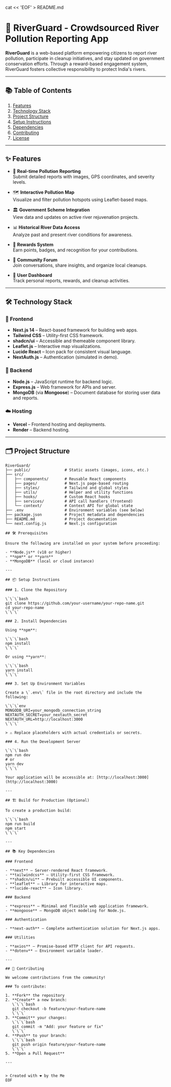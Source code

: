 cat << 'EOF' > README.md
# 🌊 RiverGuard - Crowdsourced River Pollution Reporting App

**RiverGuard** is a web-based platform empowering citizens to report river pollution, participate in cleanup initiatives, and stay updated on government conservation efforts. Through a reward-based engagement system, RiverGuard fosters collective responsibility to protect India's rivers.

---

## 📚 Table of Contents

1. [Features](#features)
2. [Technology Stack](#technology-stack)
3. [Project Structure](#project-structure)
4. [Setup Instructions](#setup-instructions)
5. [Dependencies](#dependencies)
6. [Contributing](#contributing)
7. [License](#license)

---

## ✨ Features

- 📸 **Real-time Pollution Reporting**  
  Submit detailed reports with images, GPS coordinates, and severity levels.

- 🗺️ **Interactive Pollution Map**  
  Visualize and filter pollution hotspots using Leaflet-based maps.

- 🏛️ **Government Scheme Integration**  
  View data and updates on active river rejuvenation projects.

- 📊 **Historical River Data Access**  
  Analyze past and present river conditions for awareness.

- 🏅 **Rewards System**  
  Earn points, badges, and recognition for your contributions.

- 💬 **Community Forum**  
  Join conversations, share insights, and organize local cleanups.

- 📂 **User Dashboard**  
  Track personal reports, rewards, and cleanup activities.

---

## 🛠️ Technology Stack

### 🔷 Frontend

- **Next.js 14** – React-based framework for building web apps.
- **Tailwind CSS** – Utility-first CSS framework.
- **shadcn/ui** – Accessible and themeable component library.
- **Leaflet.js** – Interactive map visualizations.
- **Lucide React** – Icon pack for consistent visual language.
- **NextAuth.js** – Authentication (simulated in demo).

### 🔶 Backend

- **Node.js** – JavaScript runtime for backend logic.
- **Express.js** – Web framework for APIs and server.
- **MongoDB** (via **Mongoose**) – Document database for storing user data and reports.

### ☁️ Hosting

- **Vercel** – Frontend hosting and deployments.
- **Render** – Backend hosting.

---

## 🗂️ Project Structure

```plaintext
RiverGuard/
├── public/               # Static assets (images, icons, etc.)
├── src/
│   ├── components/       # Reusable React components
│   ├── pages/            # Next.js page-based routing
│   ├── styles/           # Tailwind and global styles
│   ├── utils/            # Helper and utility functions
│   ├── hooks/            # Custom React hooks
│   ├── services/         # API call handlers (frontend)
│   └── context/          # Context API for global state
├── .env                  # Environment variables (see below)
├── package.json          # Project metadata and dependencies
├── README.md             # Project documentation
└── next.config.js        # Next.js configuration

## 🛠️ Prerequisites

Ensure the following are installed on your system before proceeding:

- **Node.js** (v18 or higher)
- **npm** or **yarn**
- **MongoDB** (local or cloud instance)

---

## 📦 Setup Instructions

### 1. Clone the Repository

\`\`\`bash
git clone https://github.com/your-username/your-repo-name.git
cd your-repo-name
\`\`\`

### 2. Install Dependencies

Using **npm**:

\`\`\`bash
npm install
\`\`\`

Or using **yarn**:

\`\`\`bash
yarn install
\`\`\`

### 3. Set Up Environment Variables

Create a \`.env\` file in the root directory and include the following:

\`\`\`env
MONGODB_URI=your_mongodb_connection_string
NEXTAUTH_SECRET=your_nextauth_secret
NEXTAUTH_URL=http://localhost:3000
\`\`\`

> ⚠️ Replace placeholders with actual credentials or secrets.

### 4. Run the Development Server

\`\`\`bash
npm run dev
# or
yarn dev
\`\`\`

Your application will be accessible at: [http://localhost:3000](http://localhost:3000)

---

## 🏗️ Build for Production (Optional)

To create a production build:

\`\`\`bash
npm run build
npm start
\`\`\`

---

## 📚 Key Dependencies

### Frontend

- **next** – Server-rendered React framework.
- **tailwindcss** – Utility-first CSS framework.
- **shadcn/ui** – Prebuilt accessible UI components.
- **leaflet** – Library for interactive maps.
- **lucide-react** – Icon library.

### Backend

- **express** – Minimal and flexible web application framework.
- **mongoose** – MongoDB object modeling for Node.js.

### Authentication

- **next-auth** – Complete authentication solution for Next.js apps.

### Utilities

- **axios** – Promise-based HTTP client for API requests.
- **dotenv** – Environment variable loader.

---

## 🤝 Contributing

We welcome contributions from the community!

### To contribute:

1. **Fork** the repository  
2. **Create** a new branch:  
   \`\`\`bash
   git checkout -b feature/your-feature-name
   \`\`\`
3. **Commit** your changes:  
   \`\`\`bash
   git commit -m "Add: your feature or fix"
   \`\`\`
4. **Push** to your branch:  
   \`\`\`bash
   git push origin feature/your-feature-name
   \`\`\`
5. **Open a Pull Request**

---


> Created with ❤️ by the Me
EOF